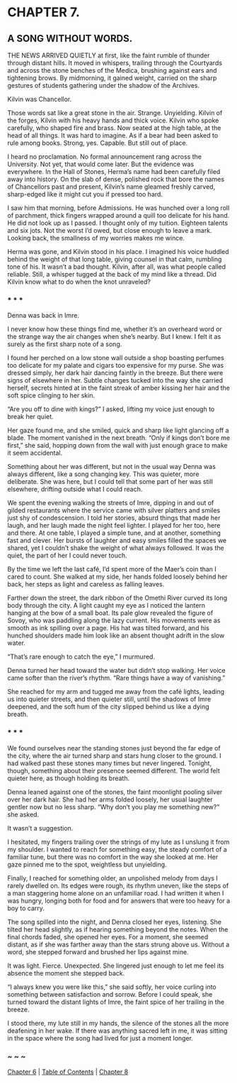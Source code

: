 # CHAPTER 7.

## A SONG WITHOUT WORDS.


THE NEWS ARRIVED QUIETLY at first, like the faint rumble of thunder through distant hills. It moved in whispers, trailing through the Courtyards and across the stone benches of the Medica, brushing against ears and tightening brows. By midmorning, it gained weight, carried on the sharp gestures of students gathering under the shadow of the Archives.

Kilvin was Chancellor.

Those words sat like a great stone in the air. Strange. Unyielding. Kilvin of the forges, Kilvin with his heavy hands and thick voice. Kilvin who spoke carefully, who shaped fire and brass. Now seated at the high table, at the head of all things. It was hard to imagine. As if a bear had been asked to rule among books. Strong, yes. Capable. But still out of place.

I heard no proclamation. No formal announcement rang across the University. Not yet, that would come later. But the evidence was everywhere. In the Hall of Stones, Herma’s name had been carefully filed away into history. On the slab of dense, polished rock that bore the names of Chancellors past and present, Kilvin’s name gleamed freshly carved, sharp-edged like it might cut you if pressed too hard.

I saw him that morning, before Admissions. He was hunched over a long roll of parchment, thick fingers wrapped around a quill too delicate for his hand. He did not look up as I passed. I thought only of my tuition. Eighteen talents and six jots. Not the worst I’d owed, but close enough to leave a mark. Looking back, the smallness of my worries makes me wince.

Herma was gone, and Kilvin stood in his place. I imagined his voice huddled behind the weight of that long table, giving counsel in that calm, rumbling tone of his. It wasn’t a bad thought. Kilvin, after all, was what people called reliable. Still, a whisper tugged at the back of my mind like a thread. Did Kilvin know what to do when the knot unraveled?

### * * *

Denna was back in Imre.

I never know how these things find me, whether it’s an overheard word or the strange way the air changes when she’s nearby. But I knew. I felt it as surely as the first sharp note of a song.

I found her perched on a low stone wall outside a shop boasting perfumes too delicate for my palate and cigars too expensive for my purse. She was dressed simply, her dark hair dancing faintly in the breeze. But there were signs of elsewhere in her. Subtle changes tucked into the way she carried herself, secrets hinted at in the faint streak of amber kissing her hair and the soft spice clinging to her skin.

“Are you off to dine with kings?” I asked, lifting my voice just enough to break her quiet.

Her gaze found me, and she smiled, quick and sharp like light glancing off a blade. The moment vanished in the next breath. “Only if kings don’t bore me first,” she said, hopping down from the wall with just enough grace to make it seem accidental.

Something about her was different, but not in the usual way Denna was always different, like a song changing key. This was quieter, more deliberate. She was here, but I could tell that some part of her was still elsewhere, drifting outside what I could reach.

We spent the evening walking the streets of Imre, dipping in and out of gilded restaurants where the service came with silver platters and smiles just shy of condescension. I told her stories, absurd things that made her laugh, and her laugh made the night feel lighter. I played for her too, here and there. At one table, I played a simple tune, and at another, something fast and clever. Her bursts of laughter and easy smiles filled the spaces we shared, yet I couldn’t shake the weight of what always followed. It was the quiet, the part of her I could never touch.

By the time we left the last café, I’d spent more of the Maer’s coin than I cared to count. She walked at my side, her hands folded loosely behind her back, her steps as light and careless as falling leaves.

Farther down the street, the dark ribbon of the Omethi River curved its long body through the city. A light caught my eye as I noticed the lantern hanging at the bow of a small boat. Its pale glow revealed the figure of Sovoy, who was paddling along the lazy current. His movements were as smooth as ink spilling over a page. His hat was tilted forward, and his hunched shoulders made him look like an absent thought adrift in the slow water.

“That’s rare enough to catch the eye,” I murmured.  

Denna turned her head toward the water but didn’t stop walking. Her voice came softer than the river’s rhythm. “Rare things have a way of vanishing.”  

She reached for my arm and tugged me away from the café lights, leading us into quieter streets, and then quieter still, until the shadows of Imre deepened, and the soft hum of the city slipped behind us like a dying breath.  

### * * *

We found ourselves near the standing stones just beyond the far edge of the city, where the air turned sharp and stars hung closer to the ground. I had walked past these stones many times but never lingered. Tonight, though, something about their presence seemed different. The world felt quieter here, as though holding its breath.

Denna leaned against one of the stones, the faint moonlight pooling silver over her dark hair. She had her arms folded loosely, her usual laughter gentler now but no less sharp. “Why don’t you play me something new?” she asked.

It wasn’t a suggestion.

I hesitated, my fingers trailing over the strings of my lute as I unslung it from my shoulder. I wanted to reach for something easy, the steady comfort of a familiar tune, but there was no comfort in the way she looked at me. Her gaze pinned me to the spot, weightless but unyielding.

Finally, I reached for something older, an unpolished melody from days I rarely dwelled on. Its edges were rough, its rhythm uneven, like the steps of a man staggering home alone on an unfamiliar road. I had written it when I was hungry, longing both for food and for answers that were too heavy for a boy to carry.

The song spilled into the night, and Denna closed her eyes, listening. She tilted her head slightly, as if hearing something beyond the notes. When the final chords faded, she opened her eyes. For a moment, she seemed distant, as if she was farther away than the stars strung above us. Without a word, she stepped forward and brushed her lips against mine.

It was light. Fierce. Unexpected. She lingered just enough to let me feel its absence the moment she stepped back.

“I always knew you were like this,” she said softly, her voice curling into something between satisfaction and sorrow. Before I could speak, she turned toward the distant lights of Imre, the faint spice of her trailing in the breeze.

I stood there, my lute still in my hands, the silence of the stones all the more deafening in her wake. If there was anything sacred left in me, it was sitting in the space where the song had lived for just a moment longer.

### ~ ~ ~

[Chapter 6](CHAPTER_06.md) | [Table of Contents](Table_of_Contents.md) | [Chapter 8](CHAPTER_08.md)
